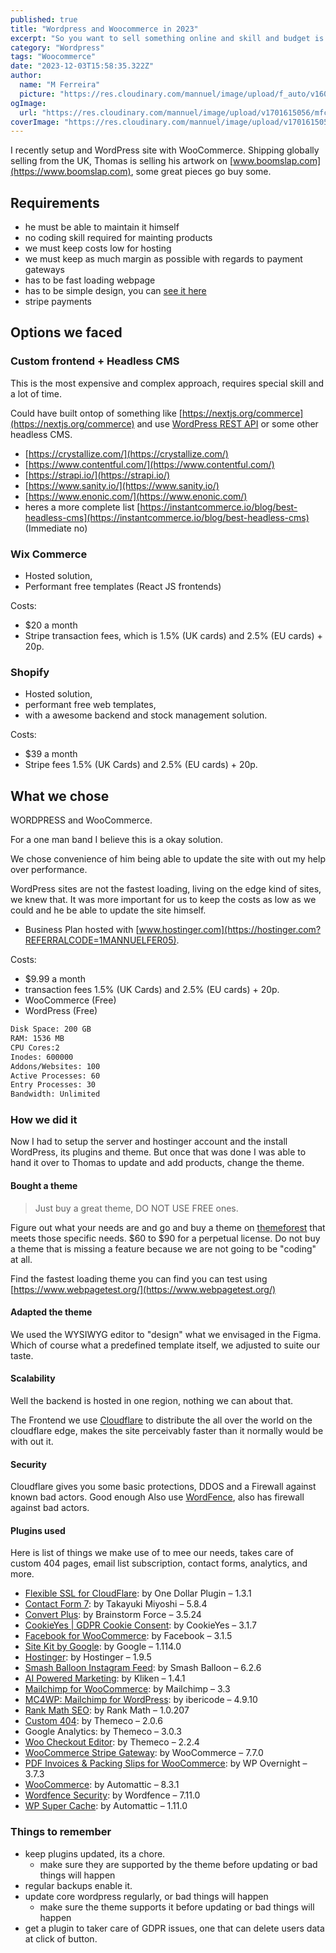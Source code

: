 ```yaml
---
published: true
title: "Wordpress and Woocommerce in 2023"
excerpt: "So you want to sell something online and skill and budget is tight, I believe WooCommerce is still an OK option"
category: "Wordpress"
tags: "Woocommerce"
date: "2023-12-03T15:58:35.322Z"
author:
  name: "M Ferreira"
  picture: "https://res.cloudinary.com/mannuel/image/upload/f_auto/v1604067445/images/mee.jpg"
ogImage:
  url: "https://res.cloudinary.com/mannuel/image/upload/v1701615056/mfcom/mp9c4svvugedvmrhoxk2.png"
coverImage: "https://res.cloudinary.com/mannuel/image/upload/v1701615056/mfcom/mp9c4svvugedvmrhoxk2.png"
---
```


I recently setup and WordPress site with WooCommerce. Shipping globally selling from the UK, Thomas is selling his artwork on [www.boomslap.com](https://www.boomslap.com), some great pieces go buy some.

## Requirements

- he must be able to maintain it himself
- no coding skill required for mainting products
- we must keep costs low for hosting
- we must keep as much margin as possible with regards to payment gateways
- has to be fast loading webpage
- has to be simple design, you can [see it here](https://www.figma.com/proto/A0u6vl99LrpvBFx1JGe5xY/boomslap.com?page-id=0%3A1&node-id=1-3&starting-point-node-id=1%3A3&mode=design&t=qph9NcOReGggWpuB-1)
- stripe payments

## Options we faced

### Custom frontend + Headless CMS

This is the most expensive and complex approach, requires special skill and a lot of time.

Could have built ontop of something like [https://nextjs.org/commerce](https://nextjs.org/commerce) and use [WordPress REST API](https://developer.wordpress.org/rest-api/) or some other headless CMS.

- [https://crystallize.com/](https://crystallize.com/)
- [https://www.contentful.com/](https://www.contentful.com/)
- [https://strapi.io/](https://strapi.io/)
- [https://www.sanity.io/](https://www.sanity.io/)
- [https://www.enonic.com/](https://www.enonic.com/)
- heres a more complete list [https://instantcommerce.io/blog/best-headless-cms](https://instantcommerce.io/blog/best-headless-cms)
  (Immediate no)

### Wix Commerce

- Hosted solution,
- Performant free templates (React JS frontends)

Costs:

- $20 a month
- Stripe transaction fees, which is 1.5% (UK cards) and 2.5% (EU cards) + 20p.

### Shopify

- Hosted solution,
- performant free web templates,
- with a awesome backend and stock management solution.

Costs:

- $39 a month
- Stripe fees 1.5% (UK Cards) and 2.5% (EU cards) + 20p.

## What we chose

WORDPRESS and WooCommerce.

For a one man band I believe this is a okay solution.

We chose convenience of him being able to update the site with out my help over performance.

WordPress sites are not the fastest loading, living on the edge kind of sites, we knew that. It was more important for us to keep the costs as low as we could and he be able to update the site himself.

- Business Plan hosted with [www.hostinger.com](https://hostinger.com?REFERRALCODE=1MANNUELFER05).

Costs:

- $9.99 a month
- transaction fees 1.5% (UK Cards) and 2.5% (EU cards) + 20p.
- WooCommerce (Free)
- WordPress (Free)

```bash
Disk Space: 200 GB
RAM: 1536 MB
CPU Cores:2
Inodes: 600000
Addons/Websites: 100
Active Processes: 60
Entry Processes: 30
Bandwidth: Unlimited
```

### How we did it

Now I had to setup the server and hostinger account and the install WordPress, its plugins and theme. But once that was done I was able to hand it over to Thomas to update and add products, change the theme.

#### Bought a theme

> Just buy a great theme, DO NOT USE FREE ones.

Figure out what your needs are and go and buy a theme on [themeforest](https://themeforest.net/item/x-the-theme/5871901) that meets those specific needs. $60 to $90 for a perpetual license. Do not buy a theme that is missing a feature because we are not going to be "coding" at all.

Find the fastest loading theme you can find you can test using [https://www.webpagetest.org/](https://www.webpagetest.org/)

#### Adapted the theme

We used the WYSIWYG editor to "design" what we envisaged in the Figma. Which of course what a predefined template itself, we adjusted to suite our taste.

#### Scalability

Well the backend is hosted in one region, nothing we can about that.

The Frontend we use [Cloudflare](https://www.cloudflare.com/) to distribute the all over the world on the cloudflare edge, makes the site perceivably faster than it normally would be with out it.

#### Security

Cloudflare gives you some basic protections, DDOS and a Firewall against known bad actors. Good enough
Also use [WordFence](https://www.wordfence.com/?utm_source=plugin&utm_medium=plugEM&utm_campaign=EMC8), also has firewall against bad actors.

#### Plugins used

Here is list of things we make use of to mee our needs, takes care of custom 404 pages, email list subscription, contact forms, analytics, and more.

- [Flexible SSL for CloudFlare](https://icwp.io/cloudflaresslpluginauthor): by One Dollar Plugin – 1.3.1
- [Contact Form 7](https://contactform7.com/): by Takayuki Miyoshi – 5.8.4
- [Convert Plus](https://www.convertplug.com/plus): by Brainstorm Force – 3.5.24
- [CookieYes | GDPR Cookie Consent](https://www.cookieyes.com/): by CookieYes – 3.1.7
- [Facebook for WooCommerce](https://github.com/woocommerce/facebook-for-woocommerce/): by Facebook – 3.1.5
- [Site Kit by Google](https://sitekit.withgoogle.com/): by Google – 1.114.0
- [Hostinger](https://hostinger.com/): by Hostinger – 1.9.5
- [Smash Balloon Instagram Feed](https://smashballoon.com/instagram-feed): by Smash Balloon – 6.2.6
- [AI Powered Marketing](https://woo.kliken.com/): by Kliken – 1.4.1
- [Mailchimp for WooCommerce](https://mailchimp.com/connect-your-store/): by Mailchimp – 3.3
- [MC4WP: Mailchimp for WordPress](https://www.mc4wp.com/#utm_source=wp-plugin&utm_medium=mailchimp-for-wp&utm_campaign=plugins-page): by ibericode – 4.9.10
- [Rank Math SEO](https://rankmath.com/): by Rank Math – 1.0.207
- [Custom 404](http://theme.co/): by Themeco – 2.0.6
- Google Analytics: by Themeco – 3.0.3
- [Woo Checkout Editor](https://boomslap.com/wp-admin/admin.php?page=wc-status#): by Themeco – 2.2.4
- [WooCommerce Stripe Gateway](https://wordpress.org/plugins/woocommerce-gateway-stripe/): by WooCommerce – 7.7.0
- [PDF Invoices & Packing Slips for WooCommerce](https://wpovernight.com/downloads/woocommerce-pdf-invoices-packing-slips-bundle/): by WP Overnight – 3.7.3
- [WooCommerce](https://woocommerce.com/): by Automattic – 8.3.1
- [Wordfence Security](https://www.wordfence.com/): by Wordfence – 7.11.0
- [WP Super Cache](https://wordpress.org/plugins/wp-super-cache/): by Automattic – 1.11.0

### Things to remember

- keep plugins updated, its a chore.
  - make sure they are supported by the theme before updating or bad things will happen
- regular backups enable it.
- update core wordpress regularly, or bad things will happen
  - make sure the theme supports it before updating or bad things will happen
- get a plugin to taker care of GDPR issues, one that can delete users data at click of button.
